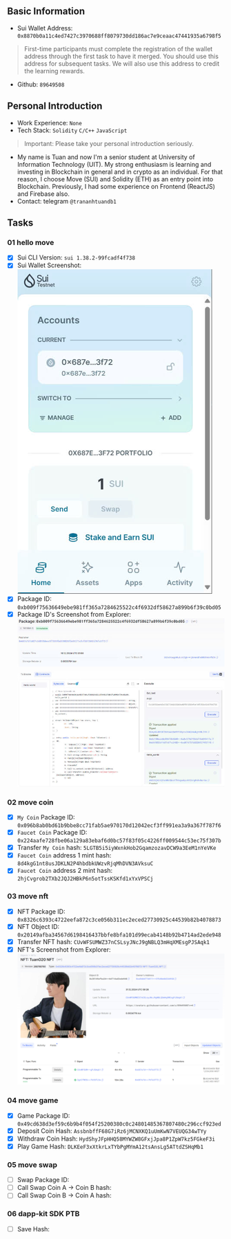 ## Basic Information
- Sui Wallet Address: `0x8870b0a11c4ed7427c3970688ff8079730dd186ac7e9ceaac47441935a6798f5`
> First-time participants must complete the registration of the wallet address through the first task to have it merged. You should use this address for subsequent tasks. We will also use this address to credit the learning rewards.
- Github: `89649508`

## Personal Introduction
- Work Experience: `None`
- Tech Stack: `Solidity` `C/C++` `JavaScript`
> Important: Please take your personal introduction seriously.
- My name is Tuan and now I'm a senior student at University of Information Technology (UIT). My strong enthusiasm is learning and investing in Blockchain in general and in crypto as an individual. For that reason, I choose Move (SUI) and Solidity (ETH) as an entry point into Blockchain. Previously, I had some experience on  Frontend (ReactJS) and Firebase also. 
- Contact: telegram `@trananhtuandb1`

## Tasks

### 01 hello move
- [x] Sui CLI Version: `sui 1.38.2-99fcadf4f738`
- [x] Sui Wallet Screenshot: ![Sui Wallet Screenshot](./images/task1/Sui_Wallet.jpg)
- [x] Package ID: `0xb009f75636649ebe981ff365a7284625522c4f6932df58627a899b6f39c0bd05`
- [x] Package ID's Screenshot from Explorer: ![Package ID's Screeenshot](./images/task1/Package_ID.jpg)

### 02 move coin
- [x] `My Coin` Package ID: `0x096b8ab0bd61b9bbe8cc71fab5ae970170d12042ecf3ff991ea3a9a367f787f6` 
- [x] `Faucet Coin` Package ID: `0x224aafe728fbe06a129a83ebaf6d0bc57f83f05c4226ff009544c53ec75f307b`
- [x] Transfer `My Coin` hash: `5LGTB5i5iyWxnkHob2GqamzozavDCW9a3EeM1nYeVKe`
- [x] `Faucet Coin` address 1 mint hash: `8d4kgG1nt8usJDKLN2P4hbdbkUWzvRjqMhDVN3AVksuC`
- [x] `Faucet Coin` address 2 mint hash: `2hjCvgrob2TXb2JQJ2HBkP6n5otTssKSKfd1xYxVPSCj`

### 03 move nft
- [x] NFT Package ID: `0x8326c6393c4722eefa872c3ce056b311ec2eced27730925c44539b82b4078873`
- [x] NFT Object ID: `0x20149afba34567d6198416437bbfe8bfa101d99ecab4148b92b4714ad2ede948`
- [x] Transfer NFT hash: `CUvWFSUMWZ37nCSLsyJNcJ9gNBLQ3mHqXMEsgPJSAqk1`
- [x] NFT's Screenshot from Explorer: ![NFT_Screenshot](./images/task3/NFT_Screenshot.jpg)

### 04 move game
- [x] Game Package ID: `0x49cd638d3ef59c6b9b4f054f25200380c0c24801485367807480c296ccf923ed`
- [x] Deposit Coin Hash: `AssbnbffF68G7iRz6jMCNXKQ1uUmKwN7VEUQG34wTYy`
- [x] Withdraw Coin Hash: `HydShyJFpHHQ58MYWZW8GFxjJpa8P1ZpW7kz5FGkeF3i`
- [x] Play Game Hash: `DLKEeF3xXtkrLxTYbPgMYmA12tsAnsLg5ATtdZSHqMb1`

### 05 move swap
- [ ] Swap Package ID:
- [ ] Call Swap Coin A -> Coin B hash:
- [ ] Call Swap Coin B -> Coin A hash:

### 06 dapp-kit SDK PTB
- [ ] Save Hash:
